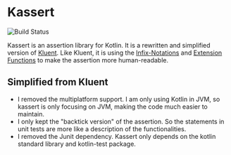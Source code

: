 # Kassert

![Build Status](https://github.com/cerrorism/kassert/actions/workflows/build-main.yml/badge.svg)

Kassert is an assertion library for Kotlin. It is a rewritten and
simplified version of [Kluent](https://markusamshove.github.io/Kluent/).
Like Kluent, it is using the
[Infix-Notations](https://kotlinlang.org/docs/reference/functions.html#infix-notation "Infix-Notation")
and [Extension Functions](https://kotlinlang.org/docs/reference/extensions.html#extension-functions "Extension Functions")
to make the assertion more human-readable.

## Simplified from Kluent

* I removed the multiplatform support. I am only using Kotlin in JVM, so
  kassert is only focusing on JVM, making the code much easier to maintain.
* I only kept the "backtick version" of the assertion. So the statements
  in unit tests are more like a description of the functionalities.
* I removed the Junit dependency. Kassert only depends on the kotlin
  standard library and kotlin-test package.
